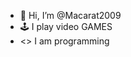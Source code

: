 - 👋 Hi, I’m @Macarat2009
- 🕹️ I play video GAMES
- <> I am programming

<!---
Macarat2009/Macarat2009 is a ✨ special ✨ repository because its `README.md` (this file) appears on your GitHub profile.
You can click the Preview link to take a look at your changes.
--->
